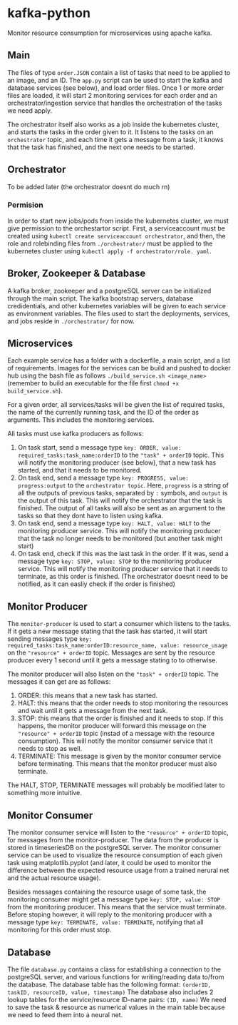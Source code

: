 # kafka-python

Monitor resource consumption for microservices using apache kafka.

## Main

The files of type ``` order.JSON ``` contain a list of tasks that need to be applied to an image, and an ID.
The ``` app.py ``` script can be used to start the kafka and database services (see below), and load order files.
Once 1 or more order files are loaded, it will start 2 monitoring services for each order and an orchestrator/ingestion service that handles the orchestration of the tasks we need apply.

The orchestrator itself also works as a job inside the kubernetes cluster, and starts the tasks in the order given to it. 
It listens to the tasks on an ``` orchestrator ```  topic, and each time it gets a message from a task, it knows that the task has finished, and the next one needs to be started.

## Orchestrator

To be added later (the orchestrator doesnt do much rn)

### Permision

In order to start new jobs/pods from inside the kubernetes cluster, we must give permission to the orchestartor script. First, a serviceaccount must be created using ``` kubectl create serviceaccount orchestrator ```, and then, the role and rolebinding files from ``` ./orchestrator/ ``` must be applied to the kubernetes cluster using ``` kubectl apply -f orchestrator/role. yaml ```.

## Broker, Zookeeper & Database

A kafka broker, zookeeper and a postgreSQL server can be initialized through the main script. The kafka bootstrap servers, database credidentials, and other kubernetes variables will be given to each service as environment variables. The files used to start the deployments, services, and jobs reside in ``` ./orchestrator/ ``` for now.

## Microservices

Each example service has a folder with a dockerfile, a main script, and a list of requirements. 
Images for the services can be build and pushed to docker hub using the bash file as follows ``` ./build_service.sh <image_name> ``` (remember to build an executable for the file first ``` chmod +x build_service.sh ```).

For a given order, all services/tasks will be given the list of required tasks, the name of the currently running task, and the ID of the order as arguments. This includes the monitoring services.

All tasks must use kafka producers as follows:
1. On task start, send a message type ``` key: ORDER, value: required_tasks:task_name:orderID ``` to the ``` "task" + orderID ``` topic. This will notify the monitoring producer (see below), that a new task has started, and that it needs to be monitored.
2. On task end, send a message type ``` key: PROGRESS, value: progress:output ``` to the ``` orchestrator topic ```. Here, ``` progress ``` is a string of all the outputs of previous tasks, separated by ``` : ``` symbols, and ``` output ``` is the output of this task. This will notify the orchestrator that the task is finished. The output of all tasks will also be sent as an argument to the tasks so that they dont have to listen using kafka.
3. On task end, send a message type ``` key: HALT, value: HALT ``` to the monitoring producer service. This will notify the monitoring producer that the task no longer needs to be monitored (but another task might start)
4. On task end, check if this was the last task in the order. If it was, send a message type ``` key: STOP, value: STOP ``` to the monitoring producer service. This will notify the monitoring producer service that it needs to terminate, as this order is finished. (The orchestrator doesnt need to be notified, as it can easliy check if the order is finished)

## Monitor Producer

The ``` monitor-producer ``` is used to start a consumer which listens to the tasks. If it gets a new message stating that the task has started, it will start sending messages type ``` key: required_tasks:task_name:orderID:resource_name, value: resource_usage ``` on the ``` "resource" + orderID ``` topic. Messages are sent by the resource producer every 1 second until it gets a message stating to to otherwise.

The monitor producer will also listen on the ``` "task" + orderID ``` topic. The messages it can get are as follows:
1. ORDER: this means that a new task has started.
2. HALT: this means that the order needs to stop monitoring the resources and wait until it gets a message from the next task.
3. STOP: this means that the order is finished and it needs to stop. If this happens, the monitor producer will forward this message on the ``` "resource" + orderID ``` topic (instad of a message with the resource consumption). This will notify the monitor consumer service that it needs to stop as well.
4. TERMINATE: This message is given by the monitor consumer service before terminating. This means that the monitor producer must also terminate.

The HALT, STOP, TERMINATE messages will probably be modified later to something more intuitive.

## Monitor Consumer

The monitor consumer service will listen to the ``` "resource" + orderID ``` topic, for messages from the monitor-producer. 
The data from the producer is stored in timeseriesDB on the postgreSQL server.
The monitor consumer service can be used to visualize the resource consumption of each given task using matplotlib.pyplot (and later, it could be used to monitor the difference between the expected resource usage from a trained nerural net and the actual resource usage).

Besides messages containing the resource usage of some task, the monitoring consumer might get a message type ``` key: STOP, value: STOP ``` from the monitoring producer. This means that the service must terminate. Before stoping however, it will reply to the monitoring producer with a message type ``` key: TERMINATE, value: TERMINATE ```, notifying that all monitoring for this order must stop.

## Database

The file ``` database.py ``` contains a class for establishing a connection to the postgreSQL server, and various functions for writing/reading data to/from the database. The database table has the following format: ``` (orderID, taskID, resourceID, value, timestamp) ```
The database also includes 2 lookup tables for the service/resource ID-name pairs: ``` (ID, name) ```
We need to save the task & resource as numerical values in the main table because we need to feed them into a neural net.
